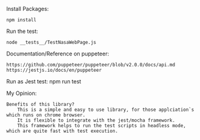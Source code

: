 Install Packages:

    npm install

Run the test:

    node __tests__/TestNasaWebPage.js

Documentation/Reference on puppeteer:

    https://github.com/puppeteer/puppeteer/blob/v2.0.0/docs/api.md
    https://jestjs.io/docs/en/puppeteer

Run as Jest test:
    npm run test

My Opinion:

    Benefits of this library?
        This is a simple and easy to use library, for those applciation`s which runs on chrome browser.
        It is flexible to integrate with the jest/mocha framework.
        This framework helps to run the test scripts in headless mode, which are quite fast with test execution.

